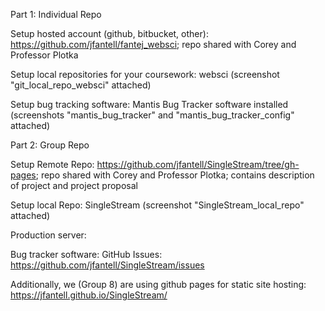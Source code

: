 Part 1: Individual Repo

Setup hosted account (github, bitbucket, other): https://github.com/jfantell/fantej_websci; repo shared with Corey and Professor Plotka

Setup local repositories for your coursework: websci (screenshot "git_local_repo_websci" attached)

Setup bug tracking software: Mantis Bug Tracker software installed (screenshots "mantis_bug_tracker" and "mantis_bug_tracker_config" attached)


Part 2: Group Repo

Setup Remote Repo: https://github.com/jfantell/SingleStream/tree/gh-pages; repo shared with Corey and Professor Plotka; contains description of project and project proposal

Setup local Repo: SingleStream (screenshot "SingleStream_local_repo" attached)

Production server:

Bug tracker software: GitHub Issues: https://github.com/jfantell/SingleStream/issues



Additionally, we (Group 8) are using github pages for static site hosting:
https://jfantell.github.io/SingleStream/


